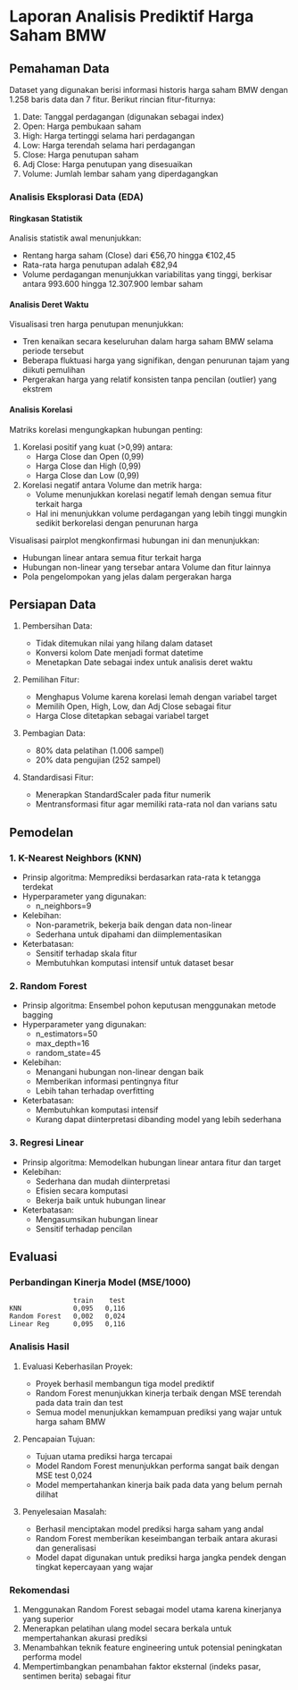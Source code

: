 # Laporan Analisis Prediktif Harga Saham BMW

## Pemahaman Data

Dataset yang digunakan berisi informasi historis harga saham BMW dengan 1.258 baris data dan 7 fitur. Berikut rincian fitur-fiturnya:

1. Date: Tanggal perdagangan (digunakan sebagai index)
2. Open: Harga pembukaan saham
3. High: Harga tertinggi selama hari perdagangan
4. Low: Harga terendah selama hari perdagangan
5. Close: Harga penutupan saham
6. Adj Close: Harga penutupan yang disesuaikan
7. Volume: Jumlah lembar saham yang diperdagangkan

### Analisis Eksplorasi Data (EDA)

#### Ringkasan Statistik
Analisis statistik awal menunjukkan:
- Rentang harga saham (Close) dari €56,70 hingga €102,45
- Rata-rata harga penutupan adalah €82,94
- Volume perdagangan menunjukkan variabilitas yang tinggi, berkisar antara 993.600 hingga 12.307.900 lembar saham

#### Analisis Deret Waktu
Visualisasi tren harga penutupan menunjukkan:
- Tren kenaikan secara keseluruhan dalam harga saham BMW selama periode tersebut
- Beberapa fluktuasi harga yang signifikan, dengan penurunan tajam yang diikuti pemulihan
- Pergerakan harga yang relatif konsisten tanpa pencilan (outlier) yang ekstrem

#### Analisis Korelasi
Matriks korelasi mengungkapkan hubungan penting:
1. Korelasi positif yang kuat (>0,99) antara:
   - Harga Close dan Open (0,99)
   - Harga Close dan High (0,99)
   - Harga Close dan Low (0,99)
2. Korelasi negatif antara Volume dan metrik harga:
   - Volume menunjukkan korelasi negatif lemah dengan semua fitur terkait harga
   - Hal ini menunjukkan volume perdagangan yang lebih tinggi mungkin sedikit berkorelasi dengan penurunan harga

Visualisasi pairplot mengkonfirmasi hubungan ini dan menunjukkan:
- Hubungan linear antara semua fitur terkait harga
- Hubungan non-linear yang tersebar antara Volume dan fitur lainnya
- Pola pengelompokan yang jelas dalam pergerakan harga

## Persiapan Data

1. Pembersihan Data:
   - Tidak ditemukan nilai yang hilang dalam dataset
   - Konversi kolom Date menjadi format datetime
   - Menetapkan Date sebagai index untuk analisis deret waktu

2. Pemilihan Fitur:
   - Menghapus Volume karena korelasi lemah dengan variabel target
   - Memilih Open, High, Low, dan Adj Close sebagai fitur
   - Harga Close ditetapkan sebagai variabel target

3. Pembagian Data:
   - 80% data pelatihan (1.006 sampel)
   - 20% data pengujian (252 sampel)

4. Standardisasi Fitur:
   - Menerapkan StandardScaler pada fitur numerik
   - Mentransformasi fitur agar memiliki rata-rata nol dan varians satu

## Pemodelan

### 1. K-Nearest Neighbors (KNN)
- Prinsip algoritma: Memprediksi berdasarkan rata-rata k tetangga terdekat
- Hyperparameter yang digunakan:
  - n_neighbors=9
- Kelebihan:
  - Non-parametrik, bekerja baik dengan data non-linear
  - Sederhana untuk dipahami dan diimplementasikan
- Keterbatasan:
  - Sensitif terhadap skala fitur
  - Membutuhkan komputasi intensif untuk dataset besar

### 2. Random Forest
- Prinsip algoritma: Ensembel pohon keputusan menggunakan metode bagging
- Hyperparameter yang digunakan:
  - n_estimators=50
  - max_depth=16
  - random_state=45
- Kelebihan:
  - Menangani hubungan non-linear dengan baik
  - Memberikan informasi pentingnya fitur
  - Lebih tahan terhadap overfitting
- Keterbatasan:
  - Membutuhkan komputasi intensif
  - Kurang dapat diinterpretasi dibanding model yang lebih sederhana

### 3. Regresi Linear
- Prinsip algoritma: Memodelkan hubungan linear antara fitur dan target
- Kelebihan:
  - Sederhana dan mudah diinterpretasi
  - Efisien secara komputasi
  - Bekerja baik untuk hubungan linear
- Keterbatasan:
  - Mengasumsikan hubungan linear
  - Sensitif terhadap pencilan

## Evaluasi

### Perbandingan Kinerja Model (MSE/1000)
```
                train    test
KNN             0,095   0,116
Random Forest   0,002   0,024
Linear Reg      0,095   0,116
```

### Analisis Hasil
1. Evaluasi Keberhasilan Proyek:
   - Proyek berhasil membangun tiga model prediktif
   - Random Forest menunjukkan kinerja terbaik dengan MSE terendah pada data train dan test
   - Semua model menunjukkan kemampuan prediksi yang wajar untuk harga saham BMW

2. Pencapaian Tujuan:
   - Tujuan utama prediksi harga tercapai
   - Model Random Forest menunjukkan performa sangat baik dengan MSE test 0,024
   - Model mempertahankan kinerja baik pada data yang belum pernah dilihat

3. Penyelesaian Masalah:
   - Berhasil menciptakan model prediksi harga saham yang andal
   - Random Forest memberikan keseimbangan terbaik antara akurasi dan generalisasi
   - Model dapat digunakan untuk prediksi harga jangka pendek dengan tingkat kepercayaan yang wajar

### Rekomendasi
1. Menggunakan Random Forest sebagai model utama karena kinerjanya yang superior
2. Menerapkan pelatihan ulang model secara berkala untuk mempertahankan akurasi prediksi
3. Menambahkan teknik feature engineering untuk potensial peningkatan performa model
4. Mempertimbangkan penambahan faktor eksternal (indeks pasar, sentimen berita) sebagai fitur

